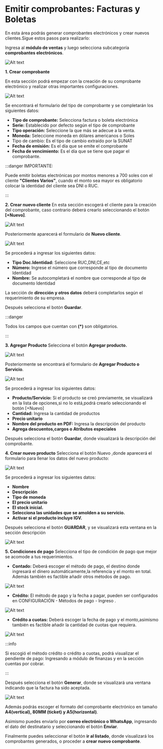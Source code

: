 # Emitir comprobantes: Facturas y Boletas

En esta área podrás generar comprobantes electrónicos y crear nuevos clientes.Sigue estos pasos para realizarlo:

Ingresa al **módulo de ventas** y luego selecciona subcategoría **comprobantes electrónicos**.

![Alt text](img/11_em.jpg)

**1. Crear comprobante**

En esta sección podrá empezar con la creación de su comprobante electrónico y realizar otras importantes configuraciones.

![Alt text](img/22_em.jpg)

Se encontrará el formulario del tipo de comprobante y se completarán los siguientes datos:

- **Tipo de comprobante:** Selecciona factura o boleta electrónica
- **Serie:** Establecido por defecto según el tipo de comprobante
- **Tipo operación:** Seleccione la que más se adecue a la venta.
- **Moneda:** Seleccione moneda en dólares americanos o Soles
- Tipo de cambio: Es el tipo de cambio extraído por la SUNAT
- **Fecha de emisión:** Es el día que se emite el comprobante
- **Fecha de vencimiento:** Es el día que se tiene que pagar el comprobante.

:::danger IMPORTANTE:

Puede emitir boletas electrónicas por montos menores a 700 soles con el cliente **"Clientes Varios"**, cuando el monto sea mayor es obligatorio colocar la identidad del cliente sea DNI o RUC.

:::

**2. Crear nuevo cliente**
En esta sección escogerá el cliente para la creación del comprobante, caso contrario deberá crearlo seleccionando el botón **[+Nuevo]**.

![Alt text](img/33_em.jpg)

Posteriormente aparecerá el formulario de **Nuevo cliente**.

![Alt text](img/44_em.jpg)

Se procederá a ingresar los siguientes datos:

- **Tipo Doc.Identidad:** Seleccione RUC,DNI,CE,etc
- **Número:** Ingrese el número que corresponde al  tipo de documento Identidad
- **Nombre:** Se autocompletará el nombre que corresponde al  tipo de documento Identidad

La sección de **dirección y otros datos** deberá completarlos según el requerimiento de su empresa.

Después selecciona el botón **Guardar**.

:::danger

Todos los campos que cuentan con **(*)** son obligatorios.

:::

**3. Agregar Producto**
Selecciona el botón **Agregar producto.**

![Alt text](img/7_em.jpg)

Posteriormente se encontrará el formulario de **Agregar Producto o Servicio**.

![Alt text](img/66_em.jpg)

Se procederá a ingresar los siguientes datos:

- **Producto/Servicio:** Si el producto se creó previamente, se visualizará en la lista de opciones,si no lo está,podrá crearlo seleccionando el botón [+Nuevo]
- **Cantidad:** Ingresa la cantidad de productos
- **Precio unitario**
- **Nombre del producto en PDF:** Ingresa la descripción del producto
- **Agrega descuentos,cargos o Atributos especiales**

Después selecciona el botón **Guardar**, donde visualizará la descripción del comprobante.

**4. Crear nuevo producto**
Selecciona el botón Nuevo ,donde aparecerá el formulario para llenar los datos del nuevo producto:

![Alt text](img/6_conf.png)

Se procederá a ingresar los siguientes datos:

- **Nombre**
- **Descripción**
- **Tipo de moneda**
- **El precio unitario**
- **El stock inicial.**
- **Selecciona las unidades que se amolden a su servicio.**
- **Activar si el producto incluye IGV.**

Después selecciona el botón **GUARDAR**, y se visualizará esta ventana en la sección descripción

![Alt text](img/8_em.jpg)

**5. Condiciones de pago**
Selecciona el tipo de condición de pago que mejor se acomode a tus requerimientos.

- **Contado:** Deberá escoger el método de pago, el destino donde ingresará el dinero automáticamente,la referencia y el monto en total. Además también es factible añadir otros métodos de pago.

![Alt text](img/cond_011.jpg)

- **Crédito:** El método de pago y la fecha a pagar, pueden ser configurados en CONFIGURACIÓN - Métodos de pago - Ingreso .

![Alt text](img/cond_02.jpg)

- **Crédito a cuotas:** Deberá escoger la fecha de pago y el monto,asimismo también es factible añadir la cantidad de cuotas que requiera.

![Alt text](img/cond_03.jpg)

:::info

Si escogió el método crédito o crédito a cuotas, podrá visualizar el pendiente de pago: Ingresando a módulo de finanzas y en la sección cuentas por cobrar.

:::

Después selecciona el botón **Generar**, donde se visualizará  una ventana indicando que la factura ha sido aceptada.

![Alt text](img/ultimo_emitir.jpg)

Además podrás escoger el formato del comprobante electrónico en tamaño **A4(vertical), 80MM (ticket) y A5(horizontal)**.

Asimismo puedes enviarlo por **correo electrónico o WhatsApp**, ingresando el dato del destinatario y seleccionando el botón **Enviar**.

Finalmente puedes seleccionar el botón  **ir al listado**, donde visualizará los comprobantes generados,  o proceder a **crear nuevo comprobante**.
